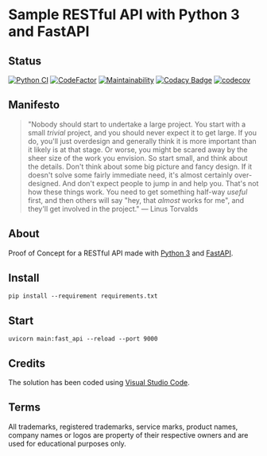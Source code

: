 # Sample RESTful API with Python 3 and FastAPI

## Status

[![Python CI](https://github.com/nanotaboada/python-samples-fastapi-restful/actions/workflows/python-app.yml/badge.svg)](https://github.com/nanotaboada/python-samples-fastapi-restful/actions/workflows/python-app.yml)
[![CodeFactor](https://www.codefactor.io/repository/github/nanotaboada/python-samples-fastapi-restful/badge)](https://www.codefactor.io/repository/github/nanotaboada/python-samples-fastapi-restful)
[![Maintainability](https://api.codeclimate.com/v1/badges/cb2c26cf0ee4428c7689/maintainability)](https://codeclimate.com/github/nanotaboada/python-samples-fastapi-restful/maintainability)
[![Codacy Badge](https://app.codacy.com/project/badge/Grade/8f9bab37f6f444c895a8b25d5df772fc)](https://app.codacy.com/gh/nanotaboada/python-samples-fastapi-restful/dashboard?utm_source=gh&utm_medium=referral&utm_content=&utm_campaign=Badge_grade)
[![codecov](https://codecov.io/gh/nanotaboada/python-samples-fastapi-restful/branch/master/graph/badge.svg?token=A1WNZPRQEJ)](https://codecov.io/gh/nanotaboada/python-samples-fastapi-restful)

## Manifesto

> "Nobody should start to undertake a large project. You start with a small _trivial_ project, and you should never expect it to get large. If you do, you'll just overdesign and generally think it is more important than it likely is at that stage. Or worse, you might be scared away by the sheer size of the work you envision. So start small, and think about the details. Don't think about some big picture and fancy design. If it doesn't solve some fairly immediate need, it's almost certainly over-designed. And don't expect people to jump in and help you. That's not how these things work. You need to get something half-way _useful_ first, and then others will say "hey, that _almost_ works for me", and they'll get involved in the project." — Linus Torvalds

## About

Proof of Concept for a RESTful API made with [Python 3](https://www.python.org/) and [FastAPI](https://fastapi.tiangolo.com/).

## Install

```console
pip install --requirement requirements.txt
```

## Start

```console
uvicorn main:fast_api --reload --port 9000
```

## Credits

The solution has been coded using [Visual Studio Code](https://code.visualstudio.com/).

## Terms

All trademarks, registered trademarks, service marks, product names, company names or logos are property of their respective owners and are used for educational purposes only.
